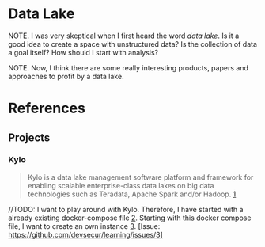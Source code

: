 # Data Lake

NOTE. I was very skeptical when I first heard the word _data lake_. Is it a good idea to create a space with unstructured data? Is the collection of data a goal itself? How should I start with analysis?

NOTE. Now, I think there are some really interesting products, papers and approaches to profit by a data lake.

# References

## Projects

### Kylo

> Kylo is a data lake management software platform and framework for enabling scalable enterprise-class data lakes on big data technologies such as Teradata, Apache Spark and/or Hadoop. [1]

//TODO: I want to play around with Kylo. Therefore, I have started with a already existing docker-compose file [2]. Starting with this docker compose file, I want to create an own instance [3]. [Issue: https://github.com/devsecur/learning/issues/3]

[1]: https://github.com/Teradata/kylo
[2]: https://github.com/danmalczyk/kdoc
[3]: Kylo/docker-compose.yml
